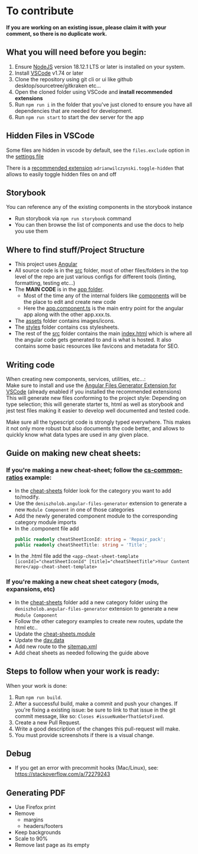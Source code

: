 # To contribute

**If you are working on an existing issue, please claim it with your comment, so there is no duplicate work.**

## What you will need before you begin:

1. Ensure [NodeJS](https://nodejs.org/) version 18.12.1 LTS or later is installed on your system.
2. Install [VSCode](https://code.visualstudio.com/) v1.74 or later
3. Clone the repository using git cli or ui like github desktop/sourcetree/gitkraken etc...
4. Open the cloned folder using VSCode and **install recommended extensions**
5. Run `npm run i` in the folder that you've just cloned to ensure you have all dependencies that are needed for development.
6. Run `npm run start` to start the dev server for the app

## Hidden Files in VSCode

Some files are hidden in vscode by default, see the `files.exclude` option in the [settings file](.vscode/settings.json)

There is a [recommended extension](.vscode/extensions.json) `adrianwilczynski.toggle-hidden` that allows to easily toggle hidden files on and off

## Storybook

You can reference any of the existing components in the storybook instance

- Run storybook via `npm run storybook` command
- You can then browse the list of components and use the docs to help you use them

## Where to find stuff/Project Structure

- This project uses [Angular](https://angular.dev/)
- All source code is in the [src](./src/) folder, most of other files/folders in the top level of the repo are just various configs for different tools (linting, formatting, testing etc...)
- The **MAIN CODE** is in the [app folder](./src/app/).
  - Most of the time any of the internal folders like [components](./src/app/cheat-sheets/) will be the place to edit and create new code
  - Here the [app.component.ts](./src/app/app.component.ts) is the main entry point for the angular app along with the other app.xxx.ts.
- The [assets](./src/assets/) folder contains images/icons.
- The [styles](./src/styles/) folder contains css stylesheets.
- The rest of the [src](./src/) folder contains the main [index.html](./src/index.html) which is where all the angular code gets generated to and is what is hosted. It also contains some basic resources like favicons and metadata for SEO.

## Writing code

When creating new components, services, utilities, etc...:  
Make sure to install and use the [Angular Files Generator Extension for VSCode](https://marketplace.visualstudio.com/items?itemName=deniszholob.angular-files-generator) (already enabled if you installed the recommended extensions)  
This will generate new files conforming to the project style: Depending on type selection; this will generate starter ts, html as well as storybook and jest test files making it easier to develop well documented and tested code.

Make sure all the typescript code is strongly typed everywhere. This makes it not only more robust but also documents the code better, and allows to quickly know what data types are used in any given place.

## Guide on making new cheat sheets:

### If you're making a new cheat-sheet; follow the [cs-common-ratios](./src/app/cheat-sheets/game-base/cs-common-ratios/) example:

- In the [cheat-sheets](./src/app/cheat-sheets/) folder look for the category you want to add to/modify.
- Use the `deniszholob.angular-files-generator` extension to generate a new `Module Component` in one of those categories
- Add the newly generated component module to the corresponding category module imports
- In the .component file add
  ```ts
  public readonly cheatSheetIconId: string = 'Repair_pack';
  public readonly cheatSheetTitle: string = 'Title';
  ```
- In the .html file add the `<app-cheat-sheet-template [iconId]="cheatSheetIconId" [title]="cheatSheetTitle">Your Content Here</app-cheat-sheet-template>`

### If you're making a new cheat sheet category (mods, expansions, etc)

- In the [cheat-sheets](./src/app/cheat-sheets/) folder add a new category folder using the `deniszholob.angular-files-generator` extension to generate a new `Module Component`
- Follow the other category examples to create new routes, update the html etc..
- Update the [cheat-sheets.module](./src/app/cheat-sheets/cheat-sheets.module.ts)
- Update the [dav.data](./src/app/layout/nav/nav.data.ts)
- Add new route to the [sitemap.xml](./src/sitemap.xml)
- Add cheat sheets as needed following the guide above

## Steps to follow when your work is ready:

When your work is done:

1. Run `npm run build`.
2. After a successful build, make a commit and push your changes. If you're fixing a existing issue: be sure to link to that issue in the git commit message, like so: `Closes #issueNumberThatGetsFixed`.
3. Create a new Pull Request.
4. Write a good description of the changes this pull-request will make.
5. You must provide screenshots if there is a visual change.

## Debug

- If you get an error with precommit hooks (Mac/Linux), see: https://stackoverflow.com/a/72279243

## Generating PDF

- Use Firefox print
- Remove
  - margins
  - headers/footers
- Keep backgrounds
- Scale to 90%
- Remove last page as its empty
